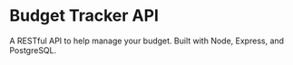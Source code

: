 # Budget Tracker API

A RESTful API to help manage your budget. Built with Node, Express, and PostgreSQL.
